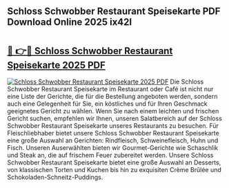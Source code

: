 ## Schloss Schwobber Restaurant Speisekarte PDF Download Online 2025 ix42I

# <h2><a href="http://gcb9kh9.nevu.top/?p=Schloss+Schwobber+Restaurant+Speisekarte">🔗 👉🔴 Schloss Schwobber Restaurant Speisekarte 2025 PDF</a></h2>

[![Schloss Schwobber Restaurant Speisekarte 2025 PDF](https://i.imgur.com/dBaPXMq.png)](http://gcb9kh9.nevu.top/?p=Schloss+Schwobber+Restaurant+Speisekarte)
Die Schloss Schwobber Restaurant Speisekarte im Restaurant oder Café ist nicht nur eine Liste der Gerichte, die für die Bestellung angeboten werden, sondern auch eine Gelegenheit für Sie, ein köstliches und für Ihren Geschmack geeignetes Gericht zu wählen. Wenn Sie nach einem leichten und frischen Gericht suchen, empfehlen wir Ihnen, unseren Salatbereich auf der Schloss Schwobber Restaurant Speisekarte unseres Restaurants zu besuchen. Für Fleischliebhaber bietet unsere Schloss Schwobber Restaurant Speisekarte eine große Auswahl an Gerichten: Rindfleisch, Schweinefleisch, Huhn und Fisch. Unseren Auserwählten bieten wir Gourmet-Gerichte wie Schaschlik und Steak an, die auf frischem Feuer zubereitet werden. Unsere Schloss Schwobber Restaurant Speisekarte bietet eine große Auswahl an Desserts, von klassischen Torten und Kuchen bis hin zu exquisiten Crème Brûlée und Schokoladen-Schneitz-Puddings.
